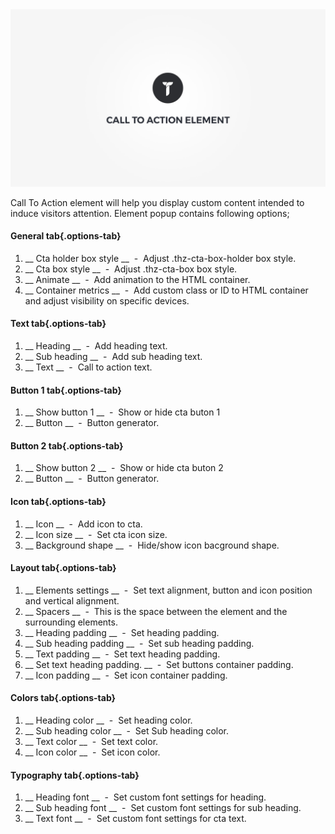 <div class="thz-doc-image max">
<a class="thz-lightbox mfp-iframe" href="https://vimeo.com/302175129" data-mfp-title="Creatus WordPress Theme Call To Action Element" data-modal-size="large">
	<img src="../../docs-media/splash-call-to-action-element.jpg" alt="Creatus WordPress Theme Call To Action Element" />
</a>
</div>

Call To Action element will help you display custom content intended to induce visitors attention. Element popup contains following options;

#### General tab{.options-tab}
1. __ Cta holder box style __ &nbsp;-&nbsp; Adjust .thz-cta-box-holder box style.
1. __ Cta box style __ &nbsp;-&nbsp; Adjust .thz-cta-box box style.
1. __ Animate __ &nbsp;-&nbsp; Add animation to the HTML container.
1. __ Container metrics __ &nbsp;-&nbsp; Add custom class or ID to HTML container and adjust visibility on specific devices.

#### Text tab{.options-tab}
1. __ Heading __ &nbsp;-&nbsp; Add heading text.
1. __ Sub heading __ &nbsp;-&nbsp; Add sub heading text.
1. __ Text __ &nbsp;-&nbsp; Call to action text.

#### Button 1 tab{.options-tab}
1. __ Show button 1 __ &nbsp;-&nbsp; Show or hide cta buton 1
1. __ Button __ &nbsp;-&nbsp; Button generator.

#### Button 2 tab{.options-tab}
1. __ Show button 2 __ &nbsp;-&nbsp; Show or hide cta buton 2
1. __ Button __ &nbsp;-&nbsp; Button generator.

#### Icon tab{.options-tab}
1. __ Icon __ &nbsp;-&nbsp; Add icon to cta.
1. __ Icon size __ &nbsp;-&nbsp; Set cta icon size.
1. __ Background shape __ &nbsp;-&nbsp; Hide/show icon bacground shape.

#### Layout tab{.options-tab}
1. __ Elements settings __ &nbsp;-&nbsp; Set text alignment, button and icon position and vertical alignment.
1. __ Spacers __ &nbsp;-&nbsp; This is the space between the element and the surrounding elements.
1. __ Heading padding __ &nbsp;-&nbsp; Set heading padding.
1. __ Sub heading padding __ &nbsp;-&nbsp; Set sub heading padding.
1. __ Text padding __ &nbsp;-&nbsp; Set text heading padding.
1. __ Set text heading padding. __ &nbsp;-&nbsp; Set buttons container padding.
1. __ Icon padding __ &nbsp;-&nbsp; Set icon container padding.

#### Colors tab{.options-tab}
1. __ Heading color __ &nbsp;-&nbsp; Set heading color.
1. __ Sub heading color __ &nbsp;-&nbsp; Set Sub heading color.
1. __ Text color __ &nbsp;-&nbsp; Set text color.
1. __ Icon color __ &nbsp;-&nbsp; Set icon color.

#### Typography tab{.options-tab}
1. __ Heading font __ &nbsp;-&nbsp; Set custom font settings for heading.
1. __ Sub heading font __ &nbsp;-&nbsp; Set custom font settings for sub heading.
1. __ Text font __ &nbsp;-&nbsp; Set custom font settings for cta text.